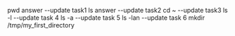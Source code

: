pwd answer
--update task1
ls answer
--update task2
cd ~
--update task3
ls -l
--update task 4
ls -a
--update task 5
ls -lan
--update task 6
mkdir /tmp/my_first_directory
